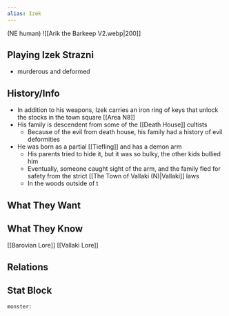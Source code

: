 ```yaml
---
alias: Izek
---
```

(NE human)
![[Arik the Barkeep V2.webp|200]]
## Playing Izek Strazni
- murderous and deformed

## History/Info
- In addition to his weapons, Izek carries an iron ring of keys that unlock the stocks in the town square [[Area N8]]
- His family is descendent from some of the [[Death House]] cultists
	- Because of the evil from death house, his family had a history of evil deformities
- He was born as a partial [[Tiefling]] and has a demon arm
	- His parents tried to hide it, but it was so bulky, the other kids bullied him
	- Eventually, someone caught sight of the arm, and the family fled for safety from the strict [[The Town of Vallaki (N)|Vallaki]] laws
	- In the woods outside of t

## What They Want

## What They Know
[[Barovian Lore]]
[[Vallaki Lore]]

## Relations

## Stat Block

```statblock
monster:
```

```dataviewjs
```
